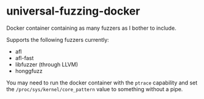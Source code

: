 # universal-fuzzing-docker

Docker container containing as many fuzzers as I bother to include.

Supports the following fuzzers currently:

* afl
* afl-fast
* libfuzzer (through LLVM)
* honggfuzz

You may need to run the docker container with the `ptrace` capability and set the
`/proc/sys/kernel/core_pattern` value to something without a pipe.
